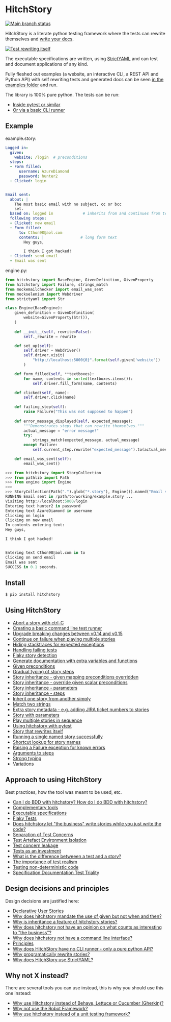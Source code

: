 # HitchStory

[![Main branch status](https://github.com/hitchdev/hitchstory/actions/workflows/regression.yml/badge.svg)](https://github.com/hitchdev/hitchstory/actions/workflows/regression.yml)

HitchStory is a literate python testing framework where the tests can rewrite themselves and [write your docs](https://hitchdev.com/hitchstory/approach/triality).

[![Test rewriting itself](https://hitchdev.com/images/video-thumb.png)](https://vimeo.com/822561823 "Test rewriting itself")

The executable specifications are written, using [StrictYAML](https://hitchdev.com/hitchstory/why/strictyaml) and
can test and document applications of any kind.

Fully fleshed out examples (a website, an interactive CLI, a REST API and Python API) with self rewriting tests and generated docs can be seen
[in the examples folder](https://github.com/hitchdev/hitchstory/tree/master/examples)
and run.

The library is 100% pure python. The tests can be run:

* [Inside pytest or similar](https://hitchdev.com/hitchstory/using/pytest)
* [Or via a basic CLI runner](https://hitchdev.com/hitchstory/using/basic-cli)


## Example







example.story:

```yaml
Logged in:
  given:
    website: /login  # preconditions
  steps:
  - Form filled:
      username: AzureDiamond
      password: hunter2
  - Clicked: login


Email sent:
  about: |
    The most basic email with no subject, cc or bcc
    set.
  based on: logged in             # inherits from and continues from test above
  following steps:
  - Clicked: new email
  - Form filled:
      to: Cthon98@aol.com
      contents: |                # long form text
        Hey guys,

        I think I got hacked!
  - Clicked: send email
  - Email was sent
```
engine.py:

```python
from hitchstory import BaseEngine, GivenDefinition, GivenProperty
from hitchstory import Failure, strings_match
from mockemailchecker import email_was_sent
from mockselenium import Webdriver
from strictyaml import Str

class Engine(BaseEngine):
    given_definition = GivenDefinition(
        website=GivenProperty(Str()),
    )
    
    def __init__(self, rewrite=False):
        self._rewrite = rewrite

    def set_up(self):
        self.driver = Webdriver()
        self.driver.visit(
            "http://localhost:5000{0}".format(self.given['website'])
        )

    def form_filled(self, **textboxes):
        for name, contents in sorted(textboxes.items()):
            self.driver.fill_form(name, contents)

    def clicked(self, name):
        self.driver.click(name)
    
    def failing_step(self):
        raise Failure("This was not supposed to happen")
    
    def error_message_displayed(self, expected_message):
        """Demonstrates steps that can rewrite themselves."""
        actual_message = "error message!"
        try:
            strings_match(expected_message, actual_message)
        except Failure:
            self.current_step.rewrite("expected_message").to(actual_message)

    def email_was_sent(self):
        email_was_sent()
```






```python
>>> from hitchstory import StoryCollection
>>> from pathlib import Path
>>> from engine import Engine
>>> 
>>> StoryCollection(Path(".").glob("*.story"), Engine()).named("Email sent").play()
RUNNING Email sent in /path/to/working/example.story ...
Visiting http://localhost:5000/login
Entering text hunter2 in password
Entering text AzureDiamond in username
Clicking on login
Clicking on new email
In contents entering text:
Hey guys,

I think I got hacked!


Entering text Cthon98@aol.com in to
Clicking on send email
Email was sent
SUCCESS in 0.1 seconds.
```








## Install

```bash
$ pip install hitchstory
```

## Using HitchStory

- [Abort a story with ctrl-C](https://hitchdev.com/hitchstory/using/aborting)
- [Creating a basic command line test runner](https://hitchdev.com/hitchstory/using/basic-cli)
- [Upgrade breaking changes between v0.14 and v0.15](https://hitchdev.com/hitchstory/using/breaking-changes-between-v014-and-v015)
- [Continue on failure when playing multiple stories](https://hitchdev.com/hitchstory/using/continue-on-failure)
- [Hiding stacktraces for expected exceptions](https://hitchdev.com/hitchstory/using/expected-exceptions)
- [Handling failing tests](https://hitchdev.com/hitchstory/using/failing-tests)
- [Flaky story detection](https://hitchdev.com/hitchstory/using/flaky-story-detection)
- [Generate documentation with extra variables and functions](https://hitchdev.com/hitchstory/using/generate-documentation)
- [Given preconditions](https://hitchdev.com/hitchstory/using/given)
- [Gradual typing of story steps](https://hitchdev.com/hitchstory/using/gradual-typing)
- [Story inheritance - given mapping preconditions overridden](https://hitchdev.com/hitchstory/using/inheritance-override-given-mapping)
- [Story inheritance - override given scalar preconditions](https://hitchdev.com/hitchstory/using/inheritance-override-given-scalar)
- [Story inheritance - parameters](https://hitchdev.com/hitchstory/using/inheritance-parameters)
- [Story inheritance - steps](https://hitchdev.com/hitchstory/using/inheritance-steps)
- [Inherit one story from another simply](https://hitchdev.com/hitchstory/using/inheritance)
- [Match two strings](https://hitchdev.com/hitchstory/using/match-two-strings)
- [Extra story metadata - e.g. adding JIRA ticket numbers to stories](https://hitchdev.com/hitchstory/using/metadata)
- [Story with parameters](https://hitchdev.com/hitchstory/using/parameterized-stories)
- [Play multiple stories in sequence](https://hitchdev.com/hitchstory/using/play-multiple-stories)
- [Using hitchstory with pytest](https://hitchdev.com/hitchstory/using/pytest)
- [Story that rewrites itself](https://hitchdev.com/hitchstory/using/rewrite-story)
- [Running a single named story successfully](https://hitchdev.com/hitchstory/using/run-single-named-story)
- [Shortcut lookup for story names](https://hitchdev.com/hitchstory/using/shortcut-lookup)
- [Raising a Failure exception for known errors](https://hitchdev.com/hitchstory/using/special-failure-exception)
- [Arguments to steps](https://hitchdev.com/hitchstory/using/steps-and-step-arguments)
- [Strong typing](https://hitchdev.com/hitchstory/using/strong-typing)
- [Variations](https://hitchdev.com/hitchstory/using/variations)


## Approach to using HitchStory

Best practices, how the tool was meant to be used, etc.

- [Can I do BDD with hitchstory? How do I do BDD with hitchstory?](https://hitchdev.com/hitchstory/approach/bdd)
- [Complementary tools](https://hitchdev.com/hitchstory/approach/complementary-tools)
- [Executable specifications](https://hitchdev.com/hitchstory/approach/executable-specifications)
- [Flaky Tests](https://hitchdev.com/hitchstory/approach/flaky-tests)
- [Does hitchstory let "the business" write stories while you just write the code?](https://hitchdev.com/hitchstory/approach/human-writable)
- [Separation of Test Concerns](https://hitchdev.com/hitchstory/approach/separation-of-test-concerns)
- [Test Artefact Environment Isolation](https://hitchdev.com/hitchstory/approach/test-artefact-environment-isolation)
- [Test concern leakage](https://hitchdev.com/hitchstory/approach/test-concern-leakage)
- [Tests as an investment](https://hitchdev.com/hitchstory/approach/test-investment)
- [What is the difference betweeen a test and a story?](https://hitchdev.com/hitchstory/approach/test-or-story)
- [The importance of test realism](https://hitchdev.com/hitchstory/approach/test-realism)
- [Testing non-deterministic code](https://hitchdev.com/hitchstory/approach/testing-nondeterministic-code)
- [Specification Documentation Test Triality](https://hitchdev.com/hitchstory/approach/triality)


## Design decisions and principles

Design decisions are justified here:

- [Declarative User Stories](https://hitchdev.com/hitchstory/why/declarative)
- [Why does hitchstory mandate the use of given but not when and then?](https://hitchdev.com/hitchstory/why/given-when-then)
- [Why is inheritance a feature of hitchstory stories?](https://hitchdev.com/hitchstory/why/inheritance)
- [Why does hitchstory not have an opinion on what counts as interesting to "the business"?](https://hitchdev.com/hitchstory/why/interesting-to-the-business)
- [Why does hitchstory not have a command line interface?](https://hitchdev.com/hitchstory/why/no-cli)
- [Principles](https://hitchdev.com/hitchstory/why/principles)
- [Why does HitchStory have no CLI runner - only a pure python API?](https://hitchdev.com/hitchstory/why/pure-python-no-cli)
- [Why programatically rewrite stories?](https://hitchdev.com/hitchstory/why/rewrite)
- [Why does HitchStory use StrictYAML?](https://hitchdev.com/hitchstory/why/strictyaml)


## Why not X instead?

There are several tools you can use instead, this is why you should use this one instead:

- [Why use Hitchstory instead of Behave, Lettuce or Cucumber (Gherkin)?](https://hitchdev.com/hitchstory/why-not/gherkin)
- [Why not use the Robot Framework?](https://hitchdev.com/hitchstory/why-not/robot)
- [Why use hitchstory instead of a unit testing framework?](https://hitchdev.com/hitchstory/why-not/unit-test)

